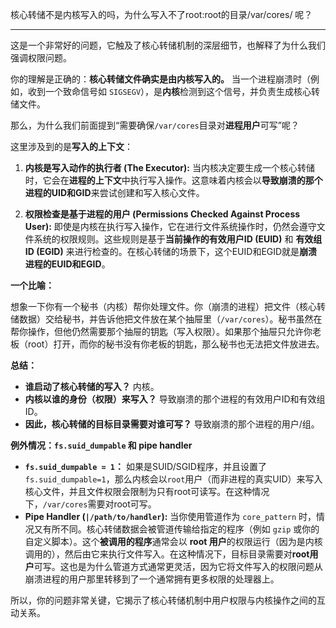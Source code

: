 核心转储不是内核写入的吗，为什么写入不了root:root的目录/var/cores/ 呢？

---

这是一个非常好的问题，它触及了核心转储机制的深层细节，也解释了为什么我们强调权限问题。

你的理解是正确的：**核心转储文件确实是由内核写入的。** 当一个进程崩溃时（例如，收到一个致命信号如 `SIGSEGV`），是**内核**检测到这个信号，并负责生成核心转储文件。

那么，为什么我们前面提到“需要确保`/var/cores`目录对**进程用户**可写”呢？

这里涉及到的是**写入的上下文**：

1.  **内核是写入动作的执行者 (The Executor):**
    当内核决定要生成一个核心转储时，它会在**进程的上下文**中执行写入操作。这意味着内核会以**导致崩溃的那个进程的UID和GID**来尝试创建和写入核心文件。

2.  **权限检查是基于进程的用户 (Permissions Checked Against Process User):**
    即使是内核在执行写入操作，它在进行文件系统操作时，仍然会遵守文件系统的权限规则。这些规则是基于**当前操作的有效用户ID (EUID)** 和 **有效组ID (EGID)** 来进行检查的。在核心转储的场景下，这个EUID和EGID就是**崩溃进程的EUID和EGID**。

**一个比喻：**

想象一下你有一个秘书（内核）帮你处理文件。你（崩溃的进程）把文件（核心转储数据）交给秘书，并告诉他把文件放在某个抽屉里（`/var/cores`）。秘书虽然在帮你操作，但他仍然需要那个抽屉的钥匙（写入权限）。如果那个抽屉只允许你老板（root）打开，而你的秘书没有你老板的钥匙，那么秘书也无法把文件放进去。

**总结：**

* **谁启动了核心转储的写入？** 内核。
* **内核以谁的身份（权限）来写入？** 导致崩溃的那个进程的有效用户ID和有效组ID。
* **因此，核心转储的目标目录需要对谁可写？** 导致崩溃的那个进程的用户/组。

**例外情况：`fs.suid_dumpable` 和 pipe handler**

* **`fs.suid_dumpable = 1`：** 如果是SUID/SGID程序，并且设置了`fs.suid_dumpable=1`，那么内核会以`root`用户（而非进程的真实UID）来写入核心文件，并且文件权限会限制为只有root可读写。在这种情况下，`/var/cores`需要对root可写。
* **Pipe Handler (`|/path/to/handler`):** 当你使用管道作为 `core_pattern` 时，情况又有所不同。核心转储数据会被管道传输给指定的程序（例如 `gzip` 或你的自定义脚本）。这个**被调用的程序**通常会以 **root 用户**的权限运行（因为是内核调用的），然后由它来执行文件写入。在这种情况下，目标目录需要对**root用户**可写。这也是为什么管道方式通常更灵活，因为它将文件写入的权限问题从崩溃进程的用户那里转移到了一个通常拥有更多权限的处理器上。

所以，你的问题非常关键，它揭示了核心转储机制中用户权限与内核操作之间的互动关系。
